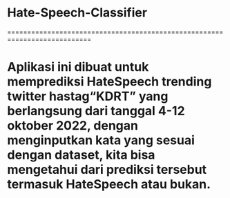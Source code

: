 # Hate-Speech-Classifier
===========================================================================
# Aplikasi ini dibuat untuk memprediksi HateSpeech trending twitter hastag“KDRT” yang berlangsung dari tanggal 4-12 oktober 2022, dengan menginputkan kata yang sesuai dengan dataset, kita bisa mengetahui dari prediksi tersebut termasuk HateSpeech atau bukan.
